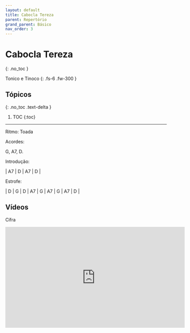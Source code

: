 ```yaml
---
layout: default
title: Cabocla Tereza
parent: Repertório
grand_parent: Básico
nav_order: 3
---
```


# Cabocla Tereza
{: .no_toc }

Tonico e Tinoco
{: .fs-6 .fw-300 }

## Tópicos
{: .no_toc .text-delta }

1. TOC
{:toc}

---

Ritmo: Toada

Acordes:

G, A7, D.

Introdução:

| A7 | D | A7 | D |

Estrofe:

| D | G | D | A7 | G | A7 | G | A7 | D |

## Vídeos

Cifra

<div class="video-container">
<iframe width="560" height="315" src="https://www.youtube.com/embed/GChrzq5qrHI" title="YouTube video player" frameborder="0" allow="accelerometer; autoplay; clipboard-write; encrypted-media; gyroscope; picture-in-picture; web-share" allowfullscreen></iframe>
</div>
